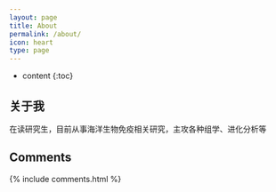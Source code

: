 ```yaml
---
layout: page
title: About
permalink: /about/
icon: heart
type: page
---
```


* content
{:toc}

## 关于我

在读研究生，目前从事海洋生物免疫相关研究，主攻各种组学、进化分析等

## Comments

{% include comments.html %}
